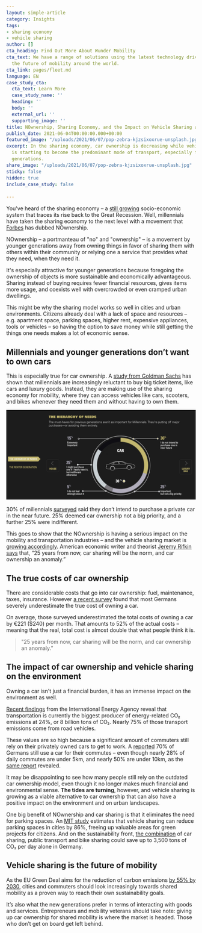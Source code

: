 ```yaml
---
layout: simple-article
category: Insights
tags:
- sharing economy
- vehicle sharing
author: []
cta_heading: Find Out More About Wunder Mobility
cta_text: We have a range of solutions using the latest technology driving forward
  the future of mobility around the world.
cta_link: pages/fleet.md
language: EN
case_study_cta:
  cta_text: Learn More
  case_study_name: ''
  heading: ''
  body: ''
  external_url: ''
  supporting_image: ''
title: NOwnership, Sharing Economy, and the Impact on Vehicle Sharing and Car Ownership
publish_date: 2021-06-04T00:00:00.000+00:00
featured_image: "/uploads/2021/06/07/pop-zebra-kjzsixoxrue-unsplash.jpg"
excerpt: In the sharing economy, car ownership is decreasing while vehicle sharing
  is starting to become the predominant mode of transport, especially for younger
  generations.
share_image: "/uploads/2021/06/07/pop-zebra-kjzsixoxrue-unsplash.jpg"
sticky: false
hidden: true
include_case_study: false

---
```

You've heard of the sharing economy – a [still growing](https://www.pwc.com/hu/en/kiadvanyok/assets/pdf/sharing-economy-en.pdf) socio-economic system that traces its rise back to the Great Recession. Well, millennials have taken the sharing economy to the next level with a movement that [Forbes](https://www.forbes.com/sites/blakemorgan/2019/01/02/nownership-no-problem-an-updated-look-at-why-millennials-value-experiences-over-owning-things/?sh=2405d6f4522f) has dubbed NOwnership.

NOwnership – a portmanteau of "no" and "ownership" – is a movement by younger generations away from owning things in favor of sharing them with others within their community or relying one a service that provides what they need, when they need it. 

It's especially attractive for younger generations because foregoing the ownership of objects is more sustainable and economically advantageous. Sharing instead of buying requires fewer financial resources, gives items more usage, and coexists well with overcrowded or even cramped urban dwellings.

This might be why the sharing model works so well in cities and urban environments. Citizens already deal with a lack of space and resources – e.g. apartment space, parking spaces, higher rent, expensive appliances, tools or vehicles – so having the option to save money while still getting the things one needs makes a lot of economic sense.

## Millennials and younger generations don’t want to own cars

This is especially true for car ownership. A [study from Goldman Sachs](https://www.goldmansachs.com/insights/archive/millennials/#:\~:text=Pew%20Research%20Center-,Access%2C%20not%20ownership,called%20a%20%22sharing%20economy.%22) has shown that millennials are increasingly reluctant to buy big ticket items, like cars and luxury goods. Instead, they are making use of the sharing economy for mobility, where they can access vehicles like cars, scooters, and bikes whenever they need them and without having to own them.

![a graph showing the interest of millennials in car ownership.](/uploads/2021/06/03/screenshot-2021-06-01-at-14-55-09.png "Source: Goldman Sachs")

30% of millennials [surveyed](https://www.goldmansachs.com/insights/archive/millennials/#:\~:text=Pew%20Research%20Center-,Access%2C%20not%20ownership,called%20a%20%22sharing%20economy.%22) said they don’t intend to purchase a private car in the near future. 25% deemed car ownership not a big priority, and a further 25% were indifferent.

This goes to show that the NOwnership is having a serious impact on the mobility and transportation industries – and the vehicle sharing market is [growing accordingly](https://www.mckinsey.com/industries/automotive-and-assembly/our-insights/micromobilitys-15000-mile-checkup). American economic writer and theorist [Jeremy Rifkin says](https://www.goldmansachs.com/insights/archive/millennials/#:\~:text=Pew%20Research%20Center-,Access%2C%20not%20ownership,called%20a%20%22sharing%20economy.%22) that, “25 years from now, car sharing will be the norm, and car ownership an anomaly.”

## The true costs of car ownership

There are considerable costs that go into car ownership: fuel, maintenance, taxes, insurance. However [a recent survey](https://www.nature.com/articles/d41586-020-01118-w) found that most Germans severely underestimate the true cost of owning a car.

On average, those surveyed underestimated the total costs of owning a car by €221 ($240) per month. That amounts to 52% of the actual costs – meaning that the real, total cost is almost double that what people think it is.

> "25 years from now, car sharing will be the norm, and car ownership an anomaly.”

## The impact of car ownership and vehicle sharing on the environment

Owning a car isn't just a financial burden, it has an immense impact on the environment as well.

[Recent findings](https://www.iea.org/reports/transport-energy-and-co2) from the International Energy Agency reveal that transportation is currently the biggest producer of energy-related CO₂ emissions at 24%, or 8 billion tons of CO₂. Nearly 75% of those transport emissions come from road vehicles.

These values are so high because a significant amount of commuters still rely on their privately owned cars to get to work. A [reported](https://www.destatis.de/DE/Themen/Arbeit/Arbeitsmarkt/Erwerbstaetigkeit/Tabellen/pendler1.html) 70% of Germans still use a car for their commutes – even though nearly 28% of daily commutes are under 5km, and nearly 50% are under 10km, as the [same report](https://www.destatis.de/DE/Themen/Arbeit/Arbeitsmarkt/Erwerbstaetigkeit/Tabellen/pendler1.html) revealed.

It may be disappointing to see how many people still rely on the outdated car ownership model, even though it no longer makes much financial and environmental sense. **The tides are turning**, however, and vehicle sharing is growing as a viable alternative to car ownership that can also have a positive impact on the environment and on urban landscapes.

One big benefit of NOwnership and car sharing is that it eliminates the need for parking spaces. An [MIT study](http://senseable.mit.edu/unparking/) estimates that vehicle sharing can reduce parking spaces in cities by 86%, freeing up valuable areas for green projects for citizens. And on the sustainability front, [the combination](https://www.linkedin.com/feed/update/urn:li:activity:6803287639601496064) of car sharing, public transport and bike sharing could save up to 3,500 tons of CO₂ per day alone in Germany.

## Vehicle sharing is the future of mobility

As the EU Green Deal aims for the reduction of carbon emissions [by 55% by 2030](https://www.weforum.org/agenda/2021/04/future-of-transport-sustainable-development-goals/), cities and commuters should look increasingly towards shared mobility as a proven way to reach their own sustainability goals.

It’s also what the new generations prefer in terms of interacting with goods and services. Entrepreneurs and mobility veterans should take note: giving up car ownership for shared mobility is where the market is headed. Those who don’t get on board get left behind.
